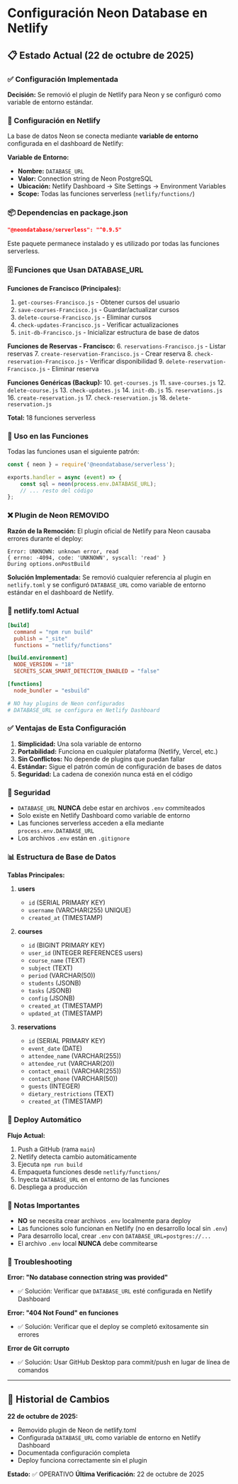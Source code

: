 # Configuración Neon Database en Netlify

## 📋 Estado Actual (22 de octubre de 2025)

### ✅ Configuración Implementada

**Decisión:** Se removió el plugin de Netlify para Neon y se configuró como variable de entorno estándar.

### 🔧 Configuración en Netlify

La base de datos Neon se conecta mediante **variable de entorno** configurada en el dashboard de Netlify:

**Variable de Entorno:**
- **Nombre:** `DATABASE_URL`
- **Valor:** Connection string de Neon PostgreSQL
- **Ubicación:** Netlify Dashboard → Site Settings → Environment Variables
- **Scope:** Todas las funciones serverless (`netlify/functions/`)

### 📦 Dependencias en package.json

```json
"@neondatabase/serverless": "^0.9.5"
```

Este paquete permanece instalado y es utilizado por todas las funciones serverless.

### 🗄️ Funciones que Usan DATABASE_URL

**Funciones de Francisco (Principales):**
1. `get-courses-Francisco.js` - Obtener cursos del usuario
2. `save-courses-Francisco.js` - Guardar/actualizar cursos
3. `delete-course-Francisco.js` - Eliminar cursos
4. `check-updates-Francisco.js` - Verificar actualizaciones
5. `init-db-Francisco.js` - Inicializar estructura de base de datos

**Funciones de Reservas - Francisco:**
6. `reservations-Francisco.js` - Listar reservas
7. `create-reservation-Francisco.js` - Crear reserva
8. `check-reservation-Francisco.js` - Verificar disponibilidad
9. `delete-reservation-Francisco.js` - Eliminar reserva

**Funciones Genéricas (Backup):**
10. `get-courses.js`
11. `save-courses.js`
12. `delete-course.js`
13. `check-updates.js`
14. `init-db.js`
15. `reservations.js`
16. `create-reservation.js`
17. `check-reservation.js`
18. `delete-reservation.js`

**Total:** 18 funciones serverless

### 📝 Uso en las Funciones

Todas las funciones usan el siguiente patrón:

```javascript
const { neon } = require('@neondatabase/serverless');

exports.handler = async (event) => {
    const sql = neon(process.env.DATABASE_URL);
    // ... resto del código
};
```

### ❌ Plugin de Neon REMOVIDO

**Razón de la Remoción:**
El plugin oficial de Netlify para Neon causaba errores durante el deploy:

```
Error: UNKNOWN: unknown error, read
{ errno: -4094, code: 'UNKNOWN', syscall: 'read' }
During options.onPostBuild
```

**Solución Implementada:**
Se removió cualquier referencia al plugin en `netlify.toml` y se configuró `DATABASE_URL` como variable de entorno estándar en el dashboard de Netlify.

### 🚀 netlify.toml Actual

```toml
[build]
  command = "npm run build"
  publish = "_site"
  functions = "netlify/functions"

[build.environment]
  NODE_VERSION = "18"
  SECRETS_SCAN_SMART_DETECTION_ENABLED = "false"

[functions]
  node_bundler = "esbuild"

# NO hay plugins de Neon configurados
# DATABASE_URL se configura en Netlify Dashboard
```

### ✅ Ventajas de Esta Configuración

1. **Simplicidad:** Una sola variable de entorno
2. **Portabilidad:** Funciona en cualquier plataforma (Netlify, Vercel, etc.)
3. **Sin Conflictos:** No depende de plugins que puedan fallar
4. **Estándar:** Sigue el patrón común de configuración de bases de datos
5. **Seguridad:** La cadena de conexión nunca está en el código

### 🔐 Seguridad

- `DATABASE_URL` **NUNCA** debe estar en archivos `.env` commiteados
- Solo existe en Netlify Dashboard como variable de entorno
- Las funciones serverless acceden a ella mediante `process.env.DATABASE_URL`
- Los archivos `.env` están en `.gitignore`

### 📊 Estructura de Base de Datos

**Tablas Principales:**

1. **users**
   - `id` (SERIAL PRIMARY KEY)
   - `username` (VARCHAR(255) UNIQUE)
   - `created_at` (TIMESTAMP)

2. **courses**
   - `id` (BIGINT PRIMARY KEY)
   - `user_id` (INTEGER REFERENCES users)
   - `course_name` (TEXT)
   - `subject` (TEXT)
   - `period` (VARCHAR(50))
   - `students` (JSONB)
   - `tasks` (JSONB)
   - `config` (JSONB)
   - `created_at` (TIMESTAMP)
   - `updated_at` (TIMESTAMP)

3. **reservations**
   - `id` (SERIAL PRIMARY KEY)
   - `event_date` (DATE)
   - `attendee_name` (VARCHAR(255))
   - `attendee_rut` (VARCHAR(20))
   - `contact_email` (VARCHAR(255))
   - `contact_phone` (VARCHAR(50))
   - `guests` (INTEGER)
   - `dietary_restrictions` (TEXT)
   - `created_at` (TIMESTAMP)

### 🔄 Deploy Automático

**Flujo Actual:**
1. Push a GitHub (rama `main`)
2. Netlify detecta cambio automáticamente
3. Ejecuta `npm run build`
4. Empaqueta funciones desde `netlify/functions/`
5. Inyecta `DATABASE_URL` en el entorno de las funciones
6. Despliega a producción

### 📌 Notas Importantes

- **NO** se necesita crear archivos `.env` localmente para deploy
- Las funciones solo funcionan en Netlify (no en desarrollo local sin `.env`)
- Para desarrollo local, crear `.env` con `DATABASE_URL=postgres://...`
- El archivo `.env` local **NUNCA** debe commitearse

### 🐛 Troubleshooting

**Error: "No database connection string was provided"**
- ✅ Solución: Verificar que `DATABASE_URL` esté configurada en Netlify Dashboard

**Error: "404 Not Found" en funciones**
- ✅ Solución: Verificar que el deploy se completó exitosamente sin errores

**Error de Git corrupto**
- ✅ Solución: Usar GitHub Desktop para commit/push en lugar de línea de comandos

---

## 📅 Historial de Cambios

**22 de octubre de 2025:**
- Removido plugin de Neon de netlify.toml
- Configurada `DATABASE_URL` como variable de entorno en Netlify Dashboard
- Documentada configuración completa
- Deploy funciona correctamente sin el plugin

**Estado:** ✅ OPERATIVO
**Última Verificación:** 22 de octubre de 2025
